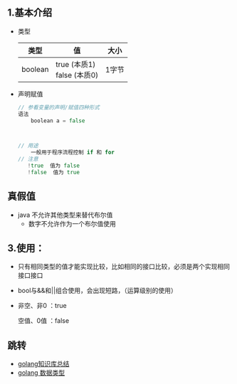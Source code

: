 ## 1.基本介绍

* 类型

    | 类型    | 值                             | 大小  |
    | ------- | ------------------------------ | ----- |
    | boolean | true (本质1) <br>false (本质0) | 1字节 |

    

*   声明赋值

    ```go
    // 参看变量的声明/赋值四种形式
    语法
    	boolean a = false
    
    
    
    // 用途
    	一般用于程序流程控制 if 和 for
    // 注意
       !true  值为 false    
       !false  值为 true
    ```

## 真假值

* java 不允许其他类型来替代布尔值
    * 数字不允许作为一个布尔值使用

## 3.使用：

* 只有相同类型的值才能实现比较，比如相同的接口比较，必须是两个实现相同接口接口

* bool与&&和||组合使用，会出现短路，（运算级别的使用）

* 非空、非0  ：true

    空值、0值   ：false
    

## 跳转

*   [golang知识库总结](https://www.cnblogs.com/shulei/p/13426361.html)
*   [golang 数据类型](https://www.cnblogs.com/shulei/p/13425813.html)







































